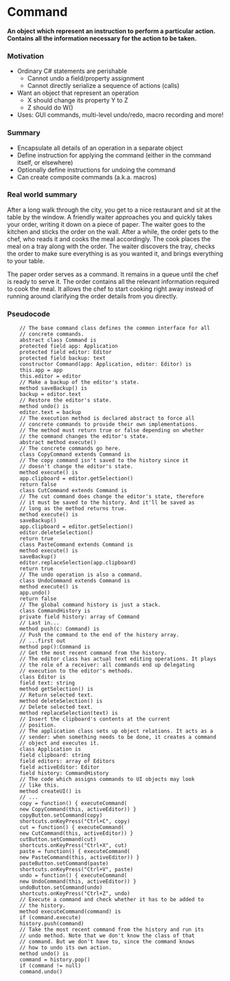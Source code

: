 ﻿# Command

**An object which represent an instruction to perform a particular action. Contains all the information necessary for the
action to be taken.** 

### Motivation

- Ordinary C# statements are perishable
    - Cannot undo a field/property assignment
    - Cannot directly serialize a sequence of actions (calls)
- Want an object that represent an operation
    - X should change its property Y to Z
    - Z should do W()
- Uses: GUI commands, multi-level undo/redo, macro recording and more!

### Summary

- Encapsulate all details of an operation in a separate object
- Define instruction for applying the command (either in the command itself, or elsewhere)
- Optionally define instructions for undoing the command
- Can create composite commands (a.k.a. macros)

### Real world summary

After a long walk through the city, you get to a nice restaurant and sit at the table by the window. A friendly waiter
approaches you and quickly takes your order, writing it down on a piece of paper. The waiter goes to the kitchen and
sticks the order on the wall. After a while, the order gets to the chef, who reads it and cooks the meal accordingly.
The cook places the meal on a tray along with the order. The waiter discovers the tray, checks the order to make sure
everything is as you wanted it, and brings everything to your table.

The paper order serves as a command. It remains in a queue until the chef is ready to serve it. The order contains all
the relevant information required to cook the meal. It allows the chef to start cooking right away instead of running
around clarifying the order details from you directly.


### Pseudocode

        // The base command class defines the common interface for all
        // concrete commands.
        abstract class Command is
        protected field app: Application
        protected field editor: Editor
        protected field backup: text
        constructor Command(app: Application, editor: Editor) is
        this.app = app
        this.editor = editor
        // Make a backup of the editor's state.
        method saveBackup() is
        backup = editor.text
        // Restore the editor's state.
        method undo() is
        editor.text = backup
        // The execution method is declared abstract to force all
        // concrete commands to provide their own implementations.
        // The method must return true or false depending on whether
        // the command changes the editor's state.
        abstract method execute()
        // The concrete commands go here.
        class CopyCommand extends Command is
        // The copy command isn't saved to the history since it
        // doesn't change the editor's state.
        method execute() is
        app.clipboard = editor.getSelection()
        return false
        class CutCommand extends Command is
        // The cut command does change the editor's state, therefore
        // it must be saved to the history. And it'll be saved as
        // long as the method returns true.
        method execute() is
        saveBackup()
        app.clipboard = editor.getSelection()
        editor.deleteSelection()
        return true
        class PasteCommand extends Command is
        method execute() is
        saveBackup()
        editor.replaceSelection(app.clipboard)
        return true
        // The undo operation is also a command.
        class UndoCommand extends Command is
        method execute() is
        app.undo()
        return false
        // The global command history is just a stack.
        class CommandHistory is
        private field history: array of Command
        // Last in...
        method push(c: Command) is
        // Push the command to the end of the history array.
        // ...first out
        method pop():Command is
        // Get the most recent command from the history.
        // The editor class has actual text editing operations. It plays
        // the role of a receiver: all commands end up delegating
        // execution to the editor's methods.
        class Editor is
        field text: string
        method getSelection() is
        // Return selected text.
        method deleteSelection() is
        // Delete selected text.
        method replaceSelection(text) is
        // Insert the clipboard's contents at the current
        // position.
        // The application class sets up object relations. It acts as a
        // sender: when something needs to be done, it creates a command
        // object and executes it.
        class Application is
        field clipboard: string
        field editors: array of Editors
        field activeEditor: Editor
        field history: CommandHistory
        // The code which assigns commands to UI objects may look
        // like this.
        method createUI() is
        // ...
        copy = function() { executeCommand(
        new CopyCommand(this, activeEditor)) }
        copyButton.setCommand(copy)
        shortcuts.onKeyPress("Ctrl+C", copy)
        cut = function() { executeCommand(
        new CutCommand(this, activeEditor)) }
        cutButton.setCommand(cut)
        shortcuts.onKeyPress("Ctrl+X", cut)
        paste = function() { executeCommand(
        new PasteCommand(this, activeEditor)) }
        pasteButton.setCommand(paste)
        shortcuts.onKeyPress("Ctrl+V", paste)
        undo = function() { executeCommand(
        new UndoCommand(this, activeEditor)) }
        undoButton.setCommand(undo)
        shortcuts.onKeyPress("Ctrl+Z", undo)
        // Execute a command and check whether it has to be added to
        // the history.
        method executeCommand(command) is
        if (command.execute)
        history.push(command)
        // Take the most recent command from the history and run its
        // undo method. Note that we don't know the class of that
        // command. But we don't have to, since the command knows
        // how to undo its own action.
        method undo() is
        command = history.pop()
        if (command != null)
        command.undo()
